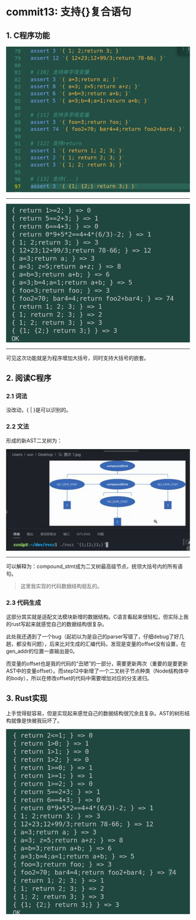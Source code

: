 # commit13: 支持{}复合语句

## 1. C程序功能

![1](pics/commit13-pic/func1.png)

---

![1](pics/commit13-pic/func2.png)

---

可见这次功能就是为程序增加大括号，同时支持大括号的嵌套。

## 2. 阅读C程序

### 2.1 词法

没改动，{ | }是可以识别的。

### 2.2 文法

形成的新AST二叉树为：

![3](pics/commit13-pic/func3.png)

---

可以解释为：compound_stmt成为二叉树最高级节点，统领大括号内的所有语句。

> 这里我实现的代码数据结构挺乱的。

### 2.3 代码生成

这部分其实就是适配文法模块新增的数据结构。C语言看起来很轻松，但实际上我的rust写起来就感觉自己的数据结构很复杂。

此处我还遇到了一个bug（起初以为是自己的parser写错了，仔细debug了好几趟，都没有问题），后来比对生成的汇编代码，发现是变量的offset没有设置，在gen_addr的位置一直输出是0。

而变量的offset也是我的代码的“丑陋”的一部分，需要更新两次（重要的是要更新AST中的变量offset）。而step12中新增了一个二叉树子节点种类（Node结构体中的body），所以在修改offset的代码中需要增加对应的分支递归。

## 3. Rust实现

上手觉得挺容易，但是实现起来感觉自己的数据结构很冗余且复杂。AST的树形结构就像是快被我玩坏了。

![1](pics/commit13-pic/result1.png)
